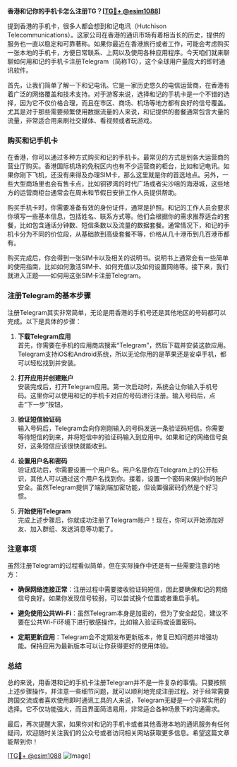 **香港和记你的手机卡怎么注册TG？[[TG💪+ @esim1088](https://t.me/s/esim1088)]**

提到香港的手机卡，很多人都会想到和记电讯（Hutchison Telecommunications）。这家公司在香港的通讯市场有着相当长的历史，提供的服务也一直以稳定和可靠著称。如果你最近在香港旅行或者工作，可能会考虑购买一张本地的手机卡，方便日常联系、上网以及使用各种应用程序。今天咱们就来聊聊如何用和记的手机卡注册Telegram（简称TG），这个全球用户量庞大的即时通讯软件。

首先，让我们简单了解一下和记电讯。它是一家历史悠久的电信运营商，在香港有着广泛的网络覆盖和技术支持。对于游客来说，选择和记的手机卡是一个不错的选择，因为它不仅价格合理，而且在市区、商场、机场等地方都有良好的信号覆盖。尤其是对于那些需要频繁使用数据流量的人来说，和记提供的套餐通常包含大量的流量，非常适合用来刷社交媒体、看视频或者玩游戏。

### **购买和记手机卡**

在香港，你可以通过多种方式购买和记的手机卡。最常见的方式是到各大运营商的营业厅购买。香港国际机场的免税区内也有不少运营商的柜台，比如和记电讯。如果你刚下飞机，还没有来得及办理SIM卡，那么这里就是你的首选地点。另外，一些大型商场里也会有售卡点，比如铜锣湾的时代广场或者尖沙咀的海港城，这些地方的运营商柜台通常会在周末和节假日安排工作人员提供帮助。

购买手机卡时，你需要准备有效的身份证件，通常是护照。和记的工作人员会要求你填写一些基本信息，包括姓名、联系方式等。他们会根据你的需求推荐适合的套餐，比如包含通话分钟数、短信条数以及流量的数据套餐。通常情况下，和记的手机卡分为不同的价位段，从基础款到高级套餐不等，价格从几十港币到几百港币都有。

购买完成后，你会得到一张SIM卡以及相关的说明书。说明书上通常会有一些简单的使用指南，比如如何激活SIM卡、如何充值以及如何设置网络等。接下来，我们就进入正题——如何用这张SIM卡注册Telegram。

### **注册Telegram的基本步骤**

注册Telegram其实非常简单，无论是用香港的手机号还是其他地区的号码都可以完成。以下是具体的步骤：

1. **下载Telegram应用**  
   首先，你需要在手机的应用商店搜索“Telegram”，然后下载并安装这款应用。Telegram支持iOS和Android系统，所以无论你用的是苹果还是安卓手机，都可以轻松找到并安装。

2. **打开应用并创建账户**  
   安装完成后，打开Telegram应用。第一次启动时，系统会让你输入手机号码。这里你可以使用和记的手机卡对应的号码进行注册。输入号码后，点击“下一步”按钮。

3. **验证短信验证码**  
   输入号码后，Telegram会向你刚刚输入的号码发送一条验证码短信。你需要等待短信的到来，并将短信中的验证码输入到应用中。如果和记的网络信号良好，这条短信应该很快就能收到。

4. **设置用户名和密码**  
   验证成功后，你需要设置一个用户名。用户名是你在Telegram上的公开标识，其他人可以通过这个用户名找到你。接着，设置一个密码来保护你的账户安全。虽然Telegram提供了端到端加密功能，但设置强密码仍然是个好习惯。

5. **开始使用Telegram**  
   完成上述步骤后，你就成功注册了Telegram账户！现在，你可以开始添加好友、加入群组、发送消息等功能了。

### **注意事项**

虽然注册Telegram的过程看似简单，但在实际操作中还是有一些需要注意的地方：

- **确保网络连接正常**：注册过程中需要接收验证码短信，因此要确保和记的网络信号良好。如果你发现信号较弱，可以尝试换个位置或者重启手机。
  
- **避免使用公共Wi-Fi**：虽然Telegram本身是加密的，但为了安全起见，建议不要在公共Wi-Fi环境下进行敏感操作，比如输入验证码或设置密码。

- **定期更新应用**：Telegram会不定期发布更新版本，修复已知问题并增强功能。保持应用为最新版本可以让你获得更好的使用体验。

### **总结**

总的来说，用香港和记的手机卡注册Telegram并不是一件复杂的事情。只要按照上述步骤操作，并注意一些细节问题，就可以顺利地完成注册过程。对于经常需要跨国交流或者喜欢使用即时通讯工具的人来说，Telegram无疑是一个非常实用的选择。它不仅功能强大，而且界面简洁易用，非常适合各种场景下的沟通需求。

最后，再次提醒大家，如果你对和记的手机卡或者其他香港本地的通讯服务有任何疑问，欢迎随时关注我们的公众号或者访问相关网站获取更多信息。希望这篇文章能帮到你！

[[TG💪+ @esim1088](https://t.me/s/esim1088) ![Image](https://i.postimg.cc/4NQfJmqS/Snipaste-2025-05-13-00-14-12.png)]